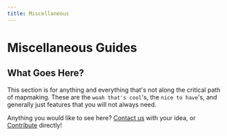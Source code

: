 ```yaml
---
title: Miscellaneous
---
```

# Miscellaneous Guides

## What Goes Here?

This section is for anything and everything that's not along the critical path of mapmaking. These are the `woah that's cool`'s, the `nice to have`'s, and generally just features that you will not always need.

Anything you would like to see here? [Contact us](../more/contact) with your idea, or [Contribute](.../more/contribute) directly!